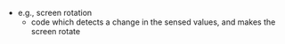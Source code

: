 - e.g., screen rotation
	- code which detects a change in the sensed values, and makes the screen rotate